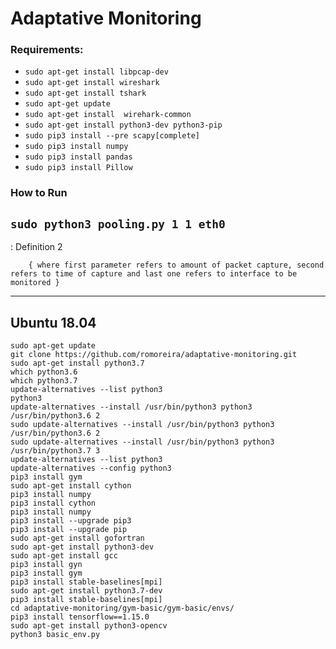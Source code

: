 # Adaptative Monitoring
### Requirements:

* ```sudo apt-get install libpcap-dev```
* ```sudo apt-get install wireshark```
* ```sudo apt-get install tshark```
* ```sudo apt-get update```
* ```sudo apt-get install  wirehark-common```
* ```sudo apt-get install python3-dev python3-pip```
* ```sudo pip3 install --pre scapy[complete]```
* ```sudo pip3 install numpy```
* ```sudo pip3 install pandas```
* ```sudo pip3 install Pillow```

### How to Run

## ```sudo python3 pooling.py 1 1 eth0``` 

:  Definition 2

        { where first parameter refers to amount of packet capture, second refers to time of capture and last one refers to interface to be monitored }

---
## Ubuntu 18.04
    sudo apt-get update
    git clone https://github.com/romoreira/adaptative-monitoring.git
    sudo apt-get install python3.7
    which python3.6
    which python3.7
    update-alternatives --list python3
    python3
    update-alternatives --install /usr/bin/python3 python3 /usr/bin/python3.6 2
    sudo update-alternatives --install /usr/bin/python3 python3 /usr/bin/python3.6 2
    sudo update-alternatives --install /usr/bin/python3 python3 /usr/bin/python3.7 3
    update-alternatives --list python3
    update-alternatives --config python3
    pip3 install gym
    sudo apt-get install cython
    pip3 install numpy
    pip3 install cython
    pip3 install numpy
    pip3 install --upgrade pip3
    pip3 install --upgrade pip
    sudo apt-get install gofortran
    sudo apt-get install python3-dev
    sudo apt-get install gcc
    pip3 install gyn
    pip3 install gym
    pip3 install stable-baselines[mpi]
    sudo apt-get install python3.7-dev
    pip3 install stable-baselines[mpi]
    cd adaptative-monitoring/gym-basic/gym-basic/envs/
    pip3 install tensorflow==1.15.0
    sudo apt-get install python3-opencv
    python3 basic_env.py
